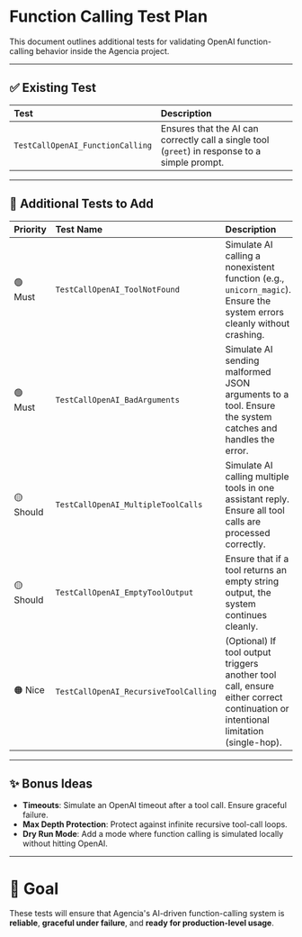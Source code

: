 # Function Calling Test Plan

This document outlines additional tests for validating OpenAI function-calling behavior inside the Agencia project.

---

## ✅ Existing Test

| Test | Description |
|:---|:---|
| `TestCallOpenAI_FunctionCalling` | Ensures that the AI can correctly call a single tool (`greet`) in response to a simple prompt. |

---

## 🧠 Additional Tests to Add

| Priority | Test Name | Description |
|:---|:---|:---|
| 🟢 Must | `TestCallOpenAI_ToolNotFound` | Simulate AI calling a nonexistent function (e.g., `unicorn_magic`). Ensure the system errors cleanly without crashing. |
| 🟢 Must | `TestCallOpenAI_BadArguments` | Simulate AI sending malformed JSON arguments to a tool. Ensure the system catches and handles the error. |
| 🟡 Should | `TestCallOpenAI_MultipleToolCalls` | Simulate AI calling multiple tools in one assistant reply. Ensure all tool calls are processed correctly. |
| 🟡 Should | `TestCallOpenAI_EmptyToolOutput` | Ensure that if a tool returns an empty string output, the system continues cleanly. |
| 🟠 Nice | `TestCallOpenAI_RecursiveToolCalling` | (Optional) If tool output triggers another tool call, ensure either correct continuation or intentional limitation (single-hop). |

---

## ✨ Bonus Ideas

- **Timeouts**: Simulate an OpenAI timeout after a tool call. Ensure graceful failure.
- **Max Depth Protection**: Protect against infinite recursive tool-call loops.
- **Dry Run Mode**: Add a mode where function calling is simulated locally without hitting OpenAI.

---

# 🎯 Goal

These tests will ensure that Agencia's AI-driven function-calling system is **reliable**, **graceful under failure**, and **ready for production-level usage**.